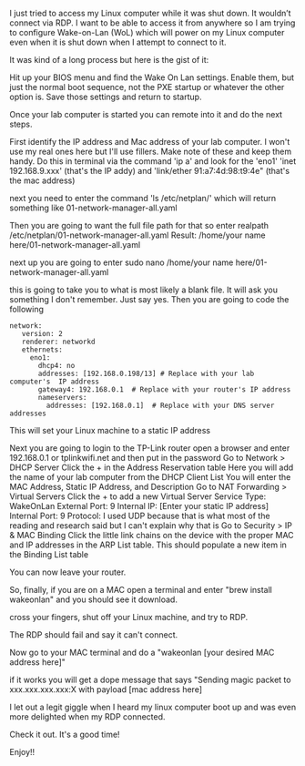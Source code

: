 I just tried to access my Linux computer while it was shut down.  It wouldn’t connect via RDP.  I want to be able to access it from anywhere so I am trying to configure Wake-on-Lan (WoL) which will power on my Linux computer even when it is shut down when I attempt to connect to it.

It was kind of a long process but here is the gist of it:

Hit up your BIOS menu and find the Wake On Lan settings.  Enable them, but just the normal boot sequence, not the PXE startup or whatever the other option is.
Save those settings and return to startup.

Once your lab computer is started you can remote into it and do the next steps.

First identify the IP address and Mac address of your lab computer.  I won't use my real ones here but I'll use fillers.  Make note of these and keep them handy.  Do this in terminal via the command 'ip a' and look for the 'eno1' 'inet 192.168.9.xxx' (that's the IP addy) and 'link/ether 91:a7:4d:98:t9:4e" (that's the mac address)

next you need to enter the command 'ls /etc/netplan/' which will return something like 01-network-manager-all.yaml

Then you are going to want the full file path for that so enter
realpath /etc/netplan/01-network-manager-all.yaml
Result: /home/your name here/01-network-manager-all.yaml

next up you are going to enter sudo nano /home/your name here/01-network-manager-all.yaml 

this is going to take you to what is most likely a blank file.  It will ask you something I don't remember.  Just say yes.  Then you are going to code the following

```
network:
   version: 2
   renderer: networkd
   ethernets:
     eno1:
       dhcp4: no
       addresses: [192.168.0.198/13] # Replace with your lab computer's  IP address
       gateway4: 192.168.0.1  # Replace with your router's IP address
       nameservers:
         addresses: [192.168.0.1]  # Replace with your DNS server addresses
```
        

This will set your Linux machine to a static IP address

Next you are going to login to the TP-Link router
open a browser and enter 192.168.0.1 or tplinkwifi.net and then put in the password
Go to Network > DHCP Server
Click the + in the Address Reservation table
Here you will add the name of your lab computer from the DHCP Client List
You will enter the MAC Address, Static IP Address, and Description
Go to NAT Forwarding > Virtual Servers
Click the + to add a new Virtual Server
Service Type: WakeOnLan
External Port: 9
Internal IP: [Enter your static IP address]
Internal Port: 9
Protocol:  I used UDP because that is what most of the reading and research said but I can't explain why that is
Go to Security > IP & MAC Binding
Click the little link chains on the device with the proper MAC and IP addresses in the ARP List table.
This should populate a new item in the Binding List table

You can now leave your router.

So, finally, if you are on a MAC open a terminal and enter "brew install wakeonlan" and you should see it download.

cross your fingers, shut off your Linux machine, and try to RDP.  

The RDP should fail and say it can't connect.

Now go to your MAC terminal and do a "wakeonlan [your desired MAC address here]"

if it works you will get a dope message that says "Sending magic packet to xxx.xxx.xxx.xxx:X with payload [mac address here]

I let out a legit giggle when I heard my linux computer boot up and was even more delighted when my RDP connected.

Check it out.  It's a good time!

Enjoy!!

